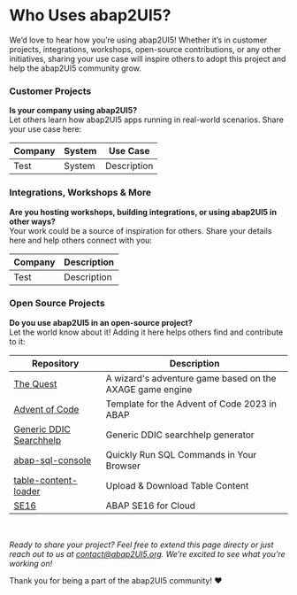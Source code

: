 # Who Uses abap2UI5?

We’d love to hear how you’re using abap2UI5! Whether it’s in customer projects, integrations, workshops, open-source contributions, or any other initiatives, sharing your use case will inspire others to adopt this project and help the abap2UI5 community grow.

### Customer Projects
**Is your company using abap2UI5?** <br>
Let others learn how abap2UI5 apps running in real-world scenarios. Share your use case here:
 
|  Company | System | Use Case |
| ------------- | ------------- | ------------- |
| Test | System  | Description |


### Integrations, Workshops & More
**Are you hosting workshops, building integrations, or using abap2UI5 in other ways?** <br>
Your work could be a source of inspiration for others. Share your details here and help others connect with you:

|  Company | Description |
| ------------- | ------------- |
| Test | Description |


### Open Source Projects
**Do you use abap2UI5 in an open-source project?** <br>
Let the world know about it! Adding it here helps others find and contribute to it:

|  Repository | Description |
| ------------- | ------------- |
| [The Quest](https://github.com/nomssi/axage)  | A wizard's adventure game based on the AXAGE game engine |
| [Advent of Code](https://github.com/joltdx/abap-advent-2023-template) | Template for the Advent of Code 2023 in ABAP  |
| [Generic DDIC Searchhelp](https://github.com/axelmohnen/a2UI5-generic_search_hlp) | Generic DDIC searchhelp generator  |
| [abap-sql-console](https://github.com/abap2UI5-apps/abap-sql-console) | Quickly Run SQL Commands in Your Browser  |
| [table-content-loader](https://github.com/abap2UI5-apps/table-content-loader) | Upload & Download Table Content  |
| [SE16](https://github.com/abap2UI5-apps/SE16) | ABAP SE16 for Cloud  |

<br>

_Ready to share your project? Feel free to extend this page directy or just reach out to us at <contact@abap2UI5.org>. We’re excited to see what you’re working on!_

Thank you for being a part of the abap2UI5 community! ❤️ 
